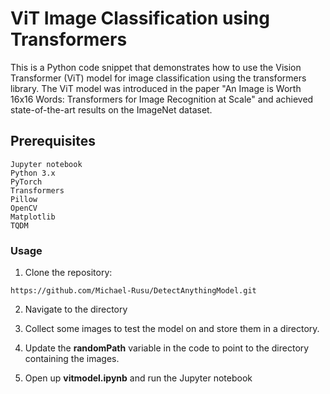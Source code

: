 # ViT Image Classification using Transformers

This is a Python code snippet that demonstrates how to use the Vision Transformer (ViT) model for image classification using the transformers library. The ViT model was introduced in the paper "An Image is Worth 16x16 Words: Transformers for Image Recognition at Scale" and achieved state-of-the-art results on the ImageNet dataset.

## Prerequisites
```
Jupyter notebook
Python 3.x
PyTorch
Transformers
Pillow
OpenCV
Matplotlib
TQDM
```

### Usage

1) Clone the repository:

```https://github.com/Michael-Rusu/DetectAnythingModel.git```

2) Navigate to the directory

3) Collect some images to test the model on and store them in a directory.

4) Update the **randomPath** variable in the code to point to the directory containing the images.

5) Open up **vitmodel.ipynb** and run the Jupyter notebook
